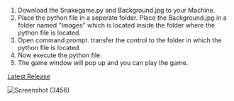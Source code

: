 1. Download the Snakegame.py and Background.jpg to your Machine.
2. Place the python file in a seperate folder. Place the Background.jpg in a folder named "Images" which is located inside the folder where the python file is located.
3. Open command prompt. transfer the control to the folder in which the python file is located.
4. Now execute the python file.
5. The game window will pop up and you can play the game.

[Latest Release](https://github.com/SriRanjani30/Snakegame/releases/latest)

![Screenshot (3456)](https://github.com/user-attachments/assets/12306b80-c6f1-475d-9f19-cae8efced072)
